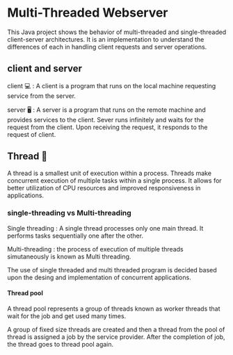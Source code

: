 # Multi-Threaded Webserver

This Java project shows the behavior of multi-threaded and single-threaded client-server architectures. 
It is an implementation to understand the differences of each in handling client requests and server operations.

## client and server

client :computer: : A client is a program that runs on the local machine requesting service from the server. 

server :desktop_computer: : A server is a program that runs on the remote machine and provides services to the client.  Sever runs infinitely and waits for the request from the client. Upon receiving the request, it responds to the request of client.

## Thread :thread:
A thread is a smallest unit of execution within a process. Threads make concurrent execution of multiple tasks within a single process. It allows for better utilization of CPU resources and improved responsiveness in applications.

### single-threading vs Multi-threading 

Single threading : A single thread processes only one main thread. It performs tasks sequentially one after the other.

Multi-threading : the process of execution of multiple threads simutaneously is known as Multi threading.

The use of single threaded and multi threaded program is decided based upon the desing and implementation of concurrent applications.

#### Thread pool

A thread pool represents a group of threads known as worker threads that wait for the job and get used many times.

A group of fixed size threads are created and then a thread from the pool of thread is assigned a job by the service provider. After the completion of job, the thread goes to thread pool again.

